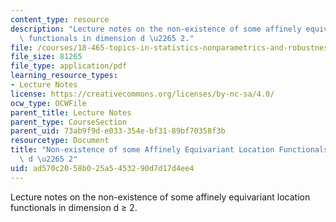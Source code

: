 ```yaml
---
content_type: resource
description: "Lecture notes on the non-existence of some affinely equivariant location\
  \ functionals in dimension d \u2265 2."
file: /courses/18-465-topics-in-statistics-nonparametrics-and-robustness-spring-2005/ad570c2058b025a5453290d7d17d4ee4_obenchain.pdf
file_size: 81265
file_type: application/pdf
learning_resource_types:
- Lecture Notes
license: https://creativecommons.org/licenses/by-nc-sa/4.0/
ocw_type: OCWFile
parent_title: Lecture Notes
parent_type: CourseSection
parent_uid: 73ab9f9d-e033-354e-bf31-89bf70358f3b
resourcetype: Document
title: "Non-existence of some Affinely Equivariant Location Functionals in Dimension\
  \ d \u2265 2"
uid: ad570c20-58b0-25a5-4532-90d7d17d4ee4
---
```

Lecture notes on the non-existence of some affinely equivariant location functionals in dimension d ≥ 2.